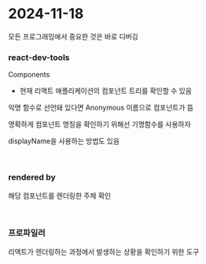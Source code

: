 # 2024-11-18

모든 프로그래밍에서 중요한 것은 바로 디버깅

### react-dev-tools

Components

- 현재 리액트 애플리케이션의 컴포넌트 트리를 확인할 수 있음

익명 함수로 선언돼 있다면 Anonymous 이름으로 컴포넌트가 뜸

명확하게 컴포넌트 명칭을 확인하기 위해선 기명함수를 사용하자

displayName을 사용하는 방법도 있음

<br/>

### rendered by

해당 컴포넌트를 렌더링한 주체 확인

<br/>

### 프로파일러

리액트가 렌더링하는 과정에서 발생하는 상황을 확인하기 위한 도구
